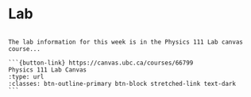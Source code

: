 # Lab


````{card}

The lab information for this week is in the Physics 111 Lab canvas course...

```{button-link} https://canvas.ubc.ca/courses/66799
Physics 111 Lab Canvas
:type: url
:classes: btn-outline-primary btn-block stretched-link text-dark
```
````